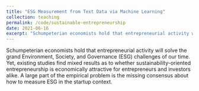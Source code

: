```yaml
---
title: "ESG Measurement from Text Data via Machine Learning"
collection: teaching
permalink: /code/sustainable-entrepreneurship
date: 2021-06-16
excerpt: "Schumpeterian economists hold that entrepreneurial activity will solve the grand Environment, Society, and Governance (ESG) challenges of our time. Yet, existing studies find mixed results as to whether sustainability-oriented entrepreneurship is economically attractive for entrepreneurs and investors alike. A large part of the empirical problem is the missing consensus about how to measure ESG in the startup context. In our paper titled <i>Financing Sustainable Entrepreneurship: ESG Measurement, Valuation, and Performance in Token Offerings</i>, we suggest to measure ESG properties of startups from text data (e.g., whitepapers, blog posts, mission statements, entries on databases like <i>Crunchbase</i>, and so on) via a machine learning approach. To that end, we taught a computer to identify ESG-related language based on all Financial Times articles under the tags >>moral money<< and >>ESG investing<<, as well as startup-specific language. The Python source code is available in the Supplementary Materials of our paper. To facilitate the use of our approach, we developed an easy-to-use web app () where you can paste text and immediately obtain ESG scores for the text. The web app is available at: www.SustainableEntrepreneurship.org We hope that a broad adoption of our method will make future research on sustainable entrepreneurship more comparable.
---
```


Schumpeterian economists hold that entrepreneurial activity will solve the grand Environment, Society, and Governance (ESG) challenges of our time. Yet, existing studies find mixed results as to whether sustainability-oriented entrepreneurship is economically attractive for entrepreneurs and investors alike. A large part of the empirical problem is the missing consensus about how to measure ESG in the startup context.
